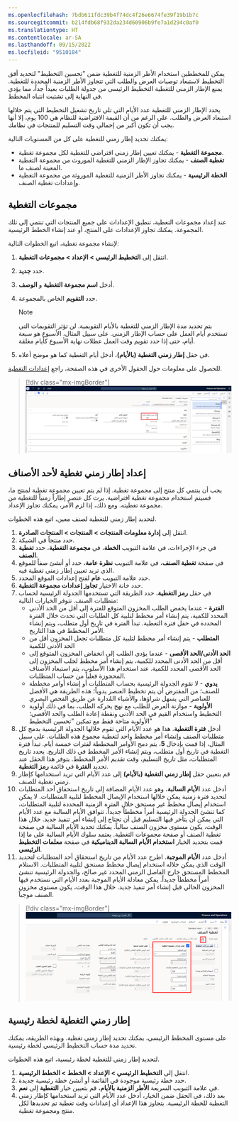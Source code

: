 ```yaml
---
ms.openlocfilehash: 7bdb611fdc39b4f74dc4f26e6674fe39f19b1b7c
ms.sourcegitcommit: b214fdb68f932da234d60906b9fe7a1d294c0af0
ms.translationtype: HT
ms.contentlocale: ar-SA
ms.lasthandoff: 09/15/2022
ms.locfileid: "9510184"
---
```

يمكن للمخططين استخدام الأطر الزمنية للتغطية ضمن "تحسين التخطيط" لتحديد أفق التخطيط لاستبعاد توصيات العرض والطلب التي تتجاوز الأطر الزمنية المحددة للتغطية. يمنع الإطار الزمني للتغطية التخطيط الرئيسي من جدولة الطلبات بعيداً جداً، مما يؤدي في النهاية إلى تشتيت انتباه المخطط.

يحدد الإطار الزمني للتغطية عدد الأيام التي تلي تاريخ تشغيل التخطيط التي يتم خلالها استبعاد العرض والطلب. على الرغم من أن القيمة الافتراضية للنظام هي 100 يوم، إلا أنها يجب أن تكون أكبر من إجمالي وقت التسليم للمنتجات في نظامك.

يمكنك تحديد إطار زمني للتغطية على كل من المستويات التالية:

- **مجموعة التغطية** - يمكنك تعيين إطار زمني افتراضي للتغطية لكل مجموعة تغطية.
- **تغطية الصنف** - يمكنك تجاوز الإطار الزمني للتغطية الموروث من مجموعة التغطية المعينة لصنف ما.
- **الخطة الرئيسية** - يمكنك تجاوز الأطر الزمنية للتغطية الموروثة من مجموعة التغطية وإعدادات تغطية الصنف.

## <a name="coverage-groups"></a>مجموعات التغطية
عند إعداد مجموعات التغطية، تنطبق الإعدادات على جميع المنتجات التي تنتمي إلى تلك المجموعة. يمكنك تجاوز الإعدادات على المنتج، أو عند إنشاء الخطط الرئيسية.

لإنشاء مجموعة تغطية، اتبع الخطوات التالية:

1.  انتقل إلى **التخطيط الرئيسي > الإعداد > مجموعات التغطية**. 
2.  حدد **جديد**.
3.  أدخل **اسم مجموعة التغطية** و **الوصف**.
4.  حدد **التقويم** الخاص بالمجموعة.

    > [!NOTE]
    > يتم تحديد مدة الإطار الزمني للتغطية بالأيام التقويمية. لن تؤثر التقويمات التي تستخدم أيام العمل على حساب الإطار الزمني. على سبيل المثال، الأسبوع هو سبعة أيام، حتى إذا حدد تقويم وقت العمل عطلات نهاية الأسبوع كأيام مغلقة.

5.  في حقل **إطار زمني التغطية (بالأيام)**، أدخل أيام التغطية كما هو موضح أعلاه.

للحصول على معلومات حول الحقول الأخرى في هذه الصفحة، راجع [إعدادات التغطية](/training/modules/configure-use-master-planning-dyn365-supply-chain-mgmt/06-coverage-settings/?azure-portal=true).
 
> [!div class="mx-imgBorder"]
> ![لقطة شاشة لصفحة مجموعات التغطية، تعرض لحقل إطار زمني التغطية (بالأيام).](../media/coverage-groups-ss.png)

## <a name="set-up-a-coverage-time-fence-on-an-item"></a>إعداد إطار زمني تغطية لأحد الأصناف
يجب أن ينتمي كل منتج إلى مجموعة تغطية. إذا لم يتم تعيين مجموعة تغطية لمنتج ما، فسيتم استخدام مجموعة تغطية افتراضية. يرث كل عنصر إطاراً زمنياً للتغطية من مجموعة تغطيته. ومع ذلك، إذا لزم الأمر، يمكنك تجاوز الإعداد.

لتحديد إطار زمني للتغطية لصنف معين، اتبع هذه الخطوات.

1.  انتقل إلى **إدارة معلومات المنتجات > المنتجات > المنتجات الصادرة**.
2.  حدد منتجاً في الشبكة.
3.  في جزء الإجراءات، في علامة التبويب **الخطة**، في **مجموعة التغطية**، حدد **تغطية الصنف**.
4.  في صفحة **تغطية الصنف**، في علامة التبويب **نظرة عامة**، حدد أو أنشئ صفاً للموقع الذي تريد تعيين إطار زمني تغطية فيه.
5.  حدد علامة التبويب **عام** لفتح إعدادات الموقع المحدد.
6.  حدد خانة الاختيار **تجاوز إعدادات مجموعة التغطية**.
7.  في حقل **رمز التغطية**، حدد الطريقة التي تستخدمها الجدولة الرئيسية لحساب متطلبات الصنف. تتوفر الخيارات التالية: 
    - **الفترة** - عندما يخفض الطلب المخزون المتوقع للفترة إلى أقل من الحد الأدنى المحدد للكمية، يتم إنشاء أمر مخطط لتلبية كل الطلبات التي تحدث خلال الفترة المحددة في حقل فترة التغطية. تبدأ الفترة في تاريخ أول متطلب، ويتم إنشاء الأمر المخطط في هذا التاريخ. 
    - **المتطلب** - يتم إنشاء أمر مخطط لتلبية كل متطلبات تجعل المخزون أقل من الحد الأدنى للكمية
    - **الحد الأدنى/الحد الأقصى** - عندما يؤدي الطلب إلى انخفاض المخزون المتوقع إلى أقل من الحد الأدنى المحدد للكمية، يتم إنشاء أمر مخطط لجلب المخزون إلى الحد الأقصى المحدد للكمية. عند استخدام هذا الأسلوب، يتم استبعاد الأصناف المحجوزة فعلياً من حساب المتطلبات.
    - **يدوي** - لا تقوم الجدولة الرئيسية بحساب المتطلبات أو إنشاء أوامر مخططة للصنف؛ من المفترض أن يتم تخطيط العنصر يدوياً؛ هذه الطريقة هي الأفضل للعناصر التي يسهل شراؤها، والأشياء المُدارة عن طريق الفحص البصري
    - **الأولوية** - موازنة العرض للطلب مع نهج يحركه الطلب، بما في ذلك أولوية التخطيط واستخدام القيم في الحد الأدنى ونقطة إعادة الطلب والحد الأقصى؛ الأولوية متاحة فقط مع تمكين "تحسين التخطيط"
8.  أدخل **فترة التغطية**. هذا هو عدد الأيام التي تقوم خلالها الجدولة الرئيسية بدمج كل متطلبات الصنف وإنشاء أمر مخطط واحد لتغطية مجموع هذه الطلبات. على سبيل المثال، إذا قمت بإدخال **5**، يتم دمج الأوامر المخططة لفترات خمسة أيام. تبدأ فترة التغطية في تاريخ أول متطلب، ويتم إنشاء الأمر المخطط في ذلك التاريخ. يحدد تاريخ المتطلبات، مثل تاريخ التسليم، وقت تقديم الأمر المخطط. يتوفر هذا الحقل عند تحديد **الفترة** في قائمة **رمز التغطية**. 
9.  قم بتعيين حقل **إطار زمني التغطية (بالأيام)** إلى عدد الأيام التي تريد استخدامها كإطار زمني تغطية للصنف.
10. أدخل عدد **الأيام السالبة**، وهو عدد الأيام المضافة إلى تاريخ استحقاق أحد المتطلبات لتحديد فترة زمنية يمكن خلالها استخدام الإيصال المخطط لتلبية المتطلبات. لا يمكن استخدام إيصال مخطط غير مستحق خلال الفترة الزمنية المحددة لتلبية المتطلبات، كما تنشئ الجدولة الرئيسية أمراً مخططاً جديداً. تتوافق الأيام السالبة مع عدد الأيام التي يمكن أن يتأخر فيها التسليم قبل أن تحتاج إلى إنشاء أمر تنفيذ جديد. خلال هذا الوقت، يكون مستوى مخزون الصنف سالباً. يمكنك تحديد الأيام السالبة في صفحة تغطية الصنف أو صفحة مجموعات التغطية. يعتمد سلوك الأيام السالبة على ما إذا قمت بتحديد الخيار **استخدام الأيام السالبة الديناميكية** في صفحة **معلمات التخطيط الرئيسي**.
11. أدخل عدد **الأيام الموجبة**. اطرح عدد الأيام من تاريخ استحقاق أحد المتطلبات لتحديد الوقت الذي يمكن خلاله استخدام إيصال مخطط مستحق لتلبية المتطلبات. الاستلام المخطط المستحق خارج الفاصل الزمني المحدد غير صالح، والجدولة الرئيسية تنشئ أمراً مخططاً جديداً. يمكن معادلة الأيام الموجبة بعدد الأيام التي تستخدم فيها المخزون الحالي قبل إنشاء أمر تنفيذ جديد. خلال هذا الوقت، يكون مستوى مخزون الصنف موجباً.

> [!div class="mx-imgBorder"]
> ![لقطة شاشة لصفحة إعدادات تجاوز مجموعات التغطية.](../media/product-coverage-setting-ss.png)
 
## <a name="coverage-time-fence-for-a-master-plan"></a>إطار زمني التغطية لخطة رئيسية
على مستوى المخطط الرئيسي، يمكنك تحديد إطار زمني تغطية. وبهذه الطريقة، يمكنك تحديد مدة حساب التخطيط الرئيسي لخطة رئيسية.

لتحديد إطار زمني للتغطية لخطة رئيسية، اتبع هذه الخطوات.

1.  انتقل إلى **التخطيط الرئيسي > الإعداد > الخطط > الخطط الرئيسية**.
2.  حدد خطة رئيسية موجودة في القائمة أو أنشئ خطة رئيسية جديدة.
3.  في علامة التبويب السريعة **الأطر الزمنية بالأيام**، قم بتعيين خيار **التغطية** إلى **نعم**. 
4.  بعد ذلك، في الحقل ضمن الخيار، أدخل عدد الأيام التي تريد استخدامها كإطار زمني التغطية للخطة الرئيسية. يتجاوز هذا الإعداد أي إعدادات وقت تغطية تم تحديدها لكل منتج ومجموعة تغطية.

 
